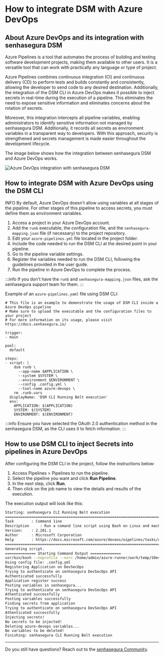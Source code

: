 # How to integrate DSM with Azure DevOps

## About Azure DevOps and its integration with senhasegura DSM

Azure Pipelines is a tool that automates the process of building and testing software development projects, making them available to other users. It is a versatile tool that can work with practically any language or type of project.

Azure Pipelines combines continuous integration (CI) and continuous delivery (CD) to perform tests and builds constantly and consistently, allowing the developer to send code to any desired destination. Additionally, the integration of the DSM CLI in Azure DevOps makes it possible to inject secrets in real-time during the execution of a pipeline. This eliminates the need to expose sensitive information and eliminates concerns about the rotation of secrets.

Moreover, this integration intercepts all pipeline variables, enabling administrators to identify sensitive information not managed by senhasegura DSM. Additionally, it records all secrets as environment variables in a transparent way to developers. With this approach, security is strengthened and secrets management is made easier throughout the development lifecycle.

The image below shows how the integration between senhasegura DSM and Azure DevOps works.

![Azure DevOps integration with senhasegura DSM](https://cdn.document360.io/5a1d58df-64ce-42a2-8b23-688477d32f33/Images/Documentation/image-I0NCCURD.png)

## How to integrate DSM with Azure DevOps using the DSM CLI

INFO
By default, Azure DevOps doesn't allow using variables at all stages of the pipeline. For other stages of this pipeline to access secrets, you must define them as environment variables.

1. Access a project in your Azure DevOps account.
2. Add the `runb` executable, the configuration file, and the `senhasegura-mapping.json` file (if necessary) to the project repository.
3. Edit your `azure-pipelines.yml` file located in the project folder.
4. Include the code needed to run the DSM CLI at the desired point in your pipeline.
5. Go to the pipeline variable settings.
6. Register the variables needed to run the DSM CLI, following the guidelines provided in the user guide.
7. Run the pipeline in Azure DevOps to complete the process.

:::info
If you don't have the `runb` and `senhasegura-mapping.json` files, ask the senhasegura support team for them.
:::

Example of an `azure-pipelines.yaml` file using DSM CLI:

```
# This file is an example to demonstrate the usage of DSM CLI inside a Azure DevOps pipeline
# Make sure to upload the executable and the configuration files to your project
# For more information on its usage, please visit https://docs.senhasegura.io/

trigger:
- main

pool:
  default

steps:
- script: |
    dsm runb \
      --app-name $APPLICATION \
      --system $SYSTEM \
      --environment $ENVIRONMENT \
      --config .config.yml \
      --tool-name azure-devops \
    rm .runb.vars
  displayName: 'DSM CLI Running Belt execution'
  env:
    APPLICATION: $(APPLICATION)
    SYSTEM: $(SYSTEM)
    ENVIRONMENT: $(ENVIRONMENT)
```

:::info
Ensure you have selected the OAuth 2.0 authentication method in the senhasegura DSM, as the CLI uses it to fetch information.
:::

## How to use DSM CLI to inject Secrets into pipelines in Azure DevOps

After configuring the DSM CLI in the project, follow the instructions below:

1. Access Pipelines > Pipelines to run the pipeline.
2. Select the pipeline you want and click **Run Pipeline**.
3. In the next step, click **Run**.
4. Then click on the job name to view the details and results of the execution.

The execution output will look like this:

```bash
Starting: senhasegura CLI Running Belt execution
========================================================================
Task		: Command 1ine
Description 	: Run a comand line script using Bash on Linux and macOS and cmd.exe on Windows
Version:	: 2.201.1
Author		: Microsoft Corporation
Help		: https://docs.microsoft.com/azure/devoos/oipelines/tasks/utility/comand-line
========================================================================
Generating script.
============== Starting Command Output ==============
usr/bin/bash --noprofile --norc /home/admin/azure-runner/work/temp/S0e477c1-6798-4F26-ba37-374b0c1bbOSS.sh
Using config file: .config.yml
Registering Application on DevSecOps
Trying to authenticate on senhasegura DevSecOps API
Authenticated successfully
Application register success
Posting variables in senhasegura...
Trying to authenticate on senhasegura DevSecOps API
Athenticated successfully
Posting variables successfully
Finding secrets from application
Trying to authenticate on senhasegura DevSecOps API
Athenticated successfully
Injecting secrets!
No secrets to be injected!
Deleting azure-devops variables...
No variables to be deleted!
Finishing: senhasegura CLI Running Belt execution

```

---

Do you still have questions? Reach out to the [senhasegura Community](https://community.senhasegura.io/).